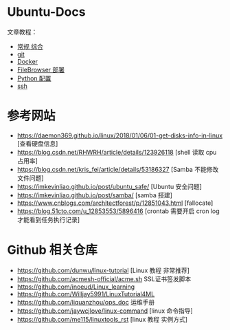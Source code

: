 # Ubuntu-Docs
文章教程：
- [常规 综合](./其他.md)
- [git](./markdown/git.md)
- [Docker](./markdown/docker.md)
- [FileBrowser 部署](./markdown/filebrowser.md)
- [Python 配置](./markdown/python.md)
- [ssh](./markdown/ssh.md)

# 参考网站
- <https://daemon369.github.io/linux/2018/01/06/01-get-disks-info-in-linux> [查看硬盘信息]
- <https://blog.csdn.net/RHWRH/article/details/123926118> [shell 读取 cpu 占用率]
- <https://blog.csdn.net/kris_fei/article/details/53186327> [Samba 不能修改文件问题]
- <https://imkevinliao.github.io/post/ubuntu_safe/> [Ubuntu 安全问题]
- <https://imkevinliao.github.io/post/samba/> [samba 搭建]
- <https://www.cnblogs.com/architectforest/p/12851043.html> [fallocate]
- <https://blog.51cto.com/u_12853553/5896416> [crontab 需要开启 cron log 才能看到任务执行记录]
# Github 相关仓库
- <https://github.com/dunwu/linux-tutorial> [Linux 教程 非常推荐]
- <https://github.com/acmesh-official/acme.sh> SSL证书签发脚本
- <https://github.com/inoeud/Linux_learning>
- <https://github.com/Willjay5991/LinuxTutorial4ML>
- <https://github.com/liquanzhou/ops_doc> 运维手册
- <https://github.com/jaywcjlove/linux-command> [linux 命令指导]
- <https://github.com/me115/linuxtools_rst> [linux 教程 实例方式]
